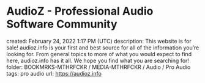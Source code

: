 # AudioZ - Professional Audio Software Community

created: February 24, 2022 1:17 PM (UTC)
description: This website is for sale! audioz.info is your first and best source for all of the information you’re looking for. From general topics to more of what you would expect to find here, audioz.info has it all. We hope you find what you are searching for!
folder: BOOKMRKS-MTHRFCKR / MEDIA-MTHRFCKR / Audio / Pro Audio
tags: pro audio
url: https://audioz.info